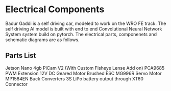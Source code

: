 Electrical Components
====

Badur Gaddi is a self driving car, modeled to work on the WRO FE track. The self driving AI model is built with end to end Convolutional Neural Network System system build on pytorch. The electrical parts, componenets and schematic diagrams are as follows.

## Parts List

Jetson Nano 4gb
PiCam V2 (With Custom Fisheye Lense Add on)
PCA9685 PWM Extension
12V DC Geared Motor
Brushed ESC 
MG996R Servo Motor
MP1584EN Buck Converters
3S LiPo battery output through XT60 Connector



